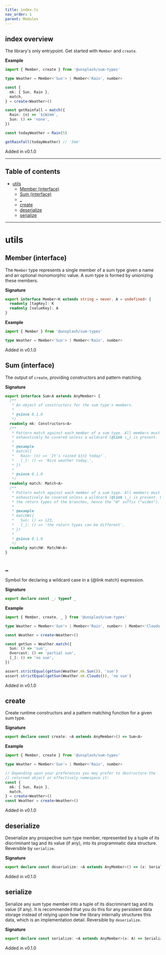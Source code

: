 ```yaml
---
title: index.ts
nav_order: 1
parent: Modules
---
```


## index overview

The library's only entrypoint. Get started with `Member` and `create`.

**Example**

```ts
import { Member, create } from '@unsplash/sum-types'

type Weather = Member<'Sun'> | Member<'Rain', number>

const {
  mk: { Sun, Rain },
  match,
} = create<Weather>()

const getRainfall = match({
  Rain: (n) => `${n}mm`,
  Sun: () => 'none',
})

const todayWeather = Rain(5)

getRainfall(todayWeather) // '5mm'
```

Added in v0.1.0

---

<h2 class="text-delta">Table of contents</h2>

- [utils](#utils)
  - [Member (interface)](#member-interface)
  - [Sum (interface)](#sum-interface)
  - [\_](#_)
  - [create](#create)
  - [deserialize](#deserialize)
  - [serialize](#serialize)

---

# utils

## Member (interface)

The `Member` type represents a single member of a sum type given a name and
an optional monomorphic value. A sum type is formed by unionizing these
members.

**Signature**

```ts
export interface Member<K extends string = never, A = undefined> {
  readonly [tagKey]: K
  readonly [valueKey]: A
}
```

**Example**

```ts
import { Member } from '@unsplash/sum-types'

type Weather = Member<'Sun'> | Member<'Rain', number>
```

Added in v0.1.0

## Sum (interface)

The output of `create`, providing constructors and pattern matching.

**Signature**

```ts
export interface Sum<A extends AnyMember> {
  /**
   * An object of constructors for the sum type's members.
   *
   * @since 0.1.0
   */
  readonly mk: Constructors<A>
  /**
   * Pattern match against each member of a sum type. All members must
   * exhaustively be covered unless a wildcard (@link \_) is present.
   *
   * @example
   * match({
   *   Rain: (n) => `It's rained ${n} today!`,
   *   [_]: () => 'Nice weather today.',
   * })
   *
   * @since 0.1.0
   */
  readonly match: Match<A>
  /**
   * Pattern match against each member of a sum type. All members must
   * exhaustively be covered unless a wildcard (@link \_) is present. Unionises
   * the return types of the branches, hence the "W" suffix ("widen").
   *
   * @example
   * matchW({
   *   Sun: () => 123,
   *   [_]: () => 'the return types can be different',
   * })
   *
   * @since 0.1.0
   */
  readonly matchW: MatchW<A>
}
```

## \_

Symbol for declaring a wildcard case in a {@link match} expression.

**Signature**

```ts
export declare const _: typeof _
```

**Example**

```ts
import { Member, create, _ } from '@unsplash/sum-types'

type Weather = Member<'Sun'> | Member<'Rain', number> | Member<'Clouds'> | Member<'Overcast', string>

const Weather = create<Weather>()

const getSun = Weather.match({
  Sun: () => 'sun',
  Overcast: () => 'partial sun',
  [_]: () => 'no sun',
})

assert.strictEqual(getSun(Weather.mk.Sun()), 'sun')
assert.strictEqual(getSun(Weather.mk.Clouds()), 'no sun')
```

Added in v0.1.0

## create

Create runtime constructors and a pattern matching function for a given
sum type.

**Signature**

```ts
export declare const create: <A extends AnyMember>() => Sum<A>
```

**Example**

```ts
import { Member, create } from '@unsplash/sum-types'

type Weather = Member<'Sun'> | Member<'Rain', number>

// Depending upon your preferences you may prefer to destructure the
// returned object or effectively namespace it:
const {
  mk: { Sun, Rain },
  match,
} = create<Weather>()
const Weather = create<Weather>()
```

Added in v0.1.0

## deserialize

Deserialize any prospective sum type member, represented by a tuple of its
discriminant tag and its value (if any), into its programmatic data
structure. Reversible by `serialize`.

**Signature**

```ts
export declare const deserialize: <A extends AnyMember>() => (x: Serialized<A>) => A
```

Added in v0.1.0

## serialize

Serialize any sum type member into a tuple of its discriminant tag and its
value (if any). It is recommended that you do this for any persistent data
storage instead of relying upon how the library internally structures this
data, which is an implementation detail. Reversible by `deserialize`.

**Signature**

```ts
export declare const serialize: <A extends AnyMember>(x: A) => Serialized<A>
```

Added in v0.1.0
